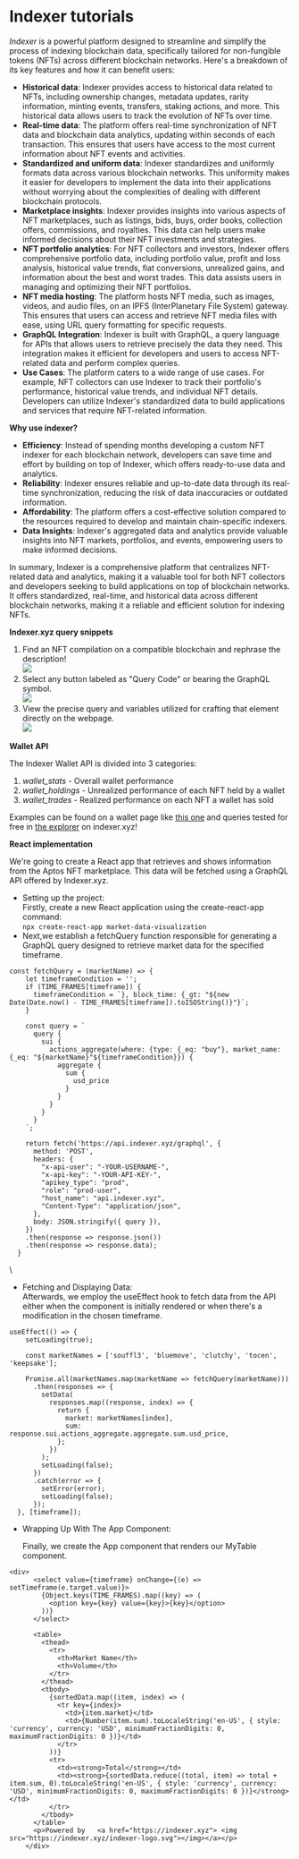 # Indexer tutorials

_Indexer_ is a powerful platform designed to streamline and simplify the process of indexing blockchain data, specifically tailored for non-fungible tokens (NFTs) across different blockchain networks. Here's a breakdown of its key features and how it can benefit users:

* **Historical data**: Indexer provides access to historical data related to NFTs, including ownership changes, metadata updates, rarity information, minting events, transfers, staking actions, and more. This historical data allows users to track the evolution of NFTs over time.
* **Real-time data**: The platform offers real-time synchronization of NFT data and blockchain data analytics, updating within seconds of each transaction. This ensures that users have access to the most current information about NFT events and activities.
* **Standardized and uniform data**: Indexer standardizes and uniformly formats data across various blockchain networks. This uniformity makes it easier for developers to implement the data into their applications without worrying about the complexities of dealing with different blockchain protocols.
* **Marketplace insights**: Indexer provides insights into various aspects of NFT marketplaces, such as listings, bids, buys, order books, collection offers, commissions, and royalties. This data can help users make informed decisions about their NFT investments and strategies.
* **NFT portfolio analytics**: For NFT collectors and investors, Indexer offers comprehensive portfolio data, including portfolio value, profit and loss analysis, historical value trends, fiat conversions, unrealized gains, and information about the best and worst trades. This data assists users in managing and optimizing their NFT portfolios.
* **NFT media hosting**: The platform hosts NFT media, such as images, videos, and audio files, on an IPFS (InterPlanetary File System) gateway. This ensures that users can access and retrieve NFT media files with ease, using URL query formatting for specific requests.
* **GraphQL Integration**: Indexer is built with GraphQL, a query language for APIs that allows users to retrieve precisely the data they need. This integration makes it efficient for developers and users to access NFT-related data and perform complex queries.
* **Use Cases**: The platform caters to a wide range of use cases. For example, NFT collectors can use Indexer to track their portfolio's performance, historical value trends, and individual NFT details. Developers can utilize Indexer's standardized data to build applications and services that require NFT-related information.

**Why use indexer?**

* **Efficiency**: Instead of spending months developing a custom NFT indexer for each blockchain network, developers can save time and effort by building on top of Indexer, which offers ready-to-use data and analytics.
* **Reliability**: Indexer ensures reliable and up-to-date data through its real-time synchronization, reducing the risk of data inaccuracies or outdated information.
* **Affordability**: The platform offers a cost-effective solution compared to the resources required to develop and maintain chain-specific indexers.
*   **Data Insights**: Indexer's aggregated data and analytics provide valuable insights into NFT markets, portfolios, and events, empowering users to make informed decisions.



In summary, Indexer is a comprehensive platform that centralizes NFT-related data and analytics, making it a valuable tool for both NFT collectors and developers seeking to build applications on top of blockchain networks. It offers standardized, real-time, and historical data across different blockchain networks, making it a reliable and efficient solution for indexing NFTs.

**Indexer.xyz query snippets**

1. Find an NFT compilation on a compatible blockchain and rephrase the description!\
   ![](<../.gitbook/assets/image (1).png>)
2. Select any button labeled as "Query Code" or bearing the GraphQL symbol.\
   ![](<../.gitbook/assets/image (2).png>)
3. View the precise query and variables utilized for crafting that element directly on the webpage.\
   ![](<../.gitbook/assets/image (3).png>)

**Wallet API**

The Indexer Wallet API is divided into 3 categories:

1. _wallet\_stats_ - Overall wallet performance
2. _wallet\_holdings_ - Unrealized performance of each NFT held by a wallet
3. _wallet\_trades_ - Realized performance on each NFT a wallet has sold

Examples can be found on a wallet page like [this one](https://indexer.xyz/aptos/0x8afb40b62a4f6db8f2a3dc0674ff01262acbe5714707101aee80d8af1e60a0df?tab=profit/loss) and queries tested for free in [the explorer](https://indexer.xyz/api-explorer) on indexer.xyz!

**React implementation**

We're going to create a React app that retrieves and shows information from the Aptos NFT marketplace. This data will be fetched using a GraphQL API offered by Indexer.xyz.

* Setting up the project:\
  Firstly, create a new React application using the create-react-app command:\
  `npx create-react-app market-data-visualization`
*   Next,we establish a fetchQuery function responsible for generating a GraphQL query designed to retrieve market data for the specified timeframe.



```tsx
const fetchQuery = (marketName) => {
    let timeframeCondition = '';
    if (TIME_FRAMES[timeframe]) {
      timeframeCondition = `}, block_time: {_gt: "${new Date(Date.now() - TIME_FRAMES[timeframe]).toISOString()}"}`;
    }

    const query = `
      query {
        sui {
          actions_aggregate(where: {type: {_eq: "buy"}, market_name: {_eq: "${marketName}"${timeframeCondition}}) {
            aggregate {
              sum {
                usd_price
              }
            }
          }
        }
      }
    `;

    return fetch('https://api.indexer.xyz/graphql', {
      method: 'POST',
      headers: {
        "x-api-user": "-YOUR-USERNAME-",
        "x-api-key": "-YOUR-API-KEY-",
        "apikey_type": "prod",
        "role": "prod-user",
        "host_name": "api.indexer.xyz",
        "Content-Type": "application/json",
      },
      body: JSON.stringify({ query }),
    })
    .then(response => response.json())
    .then(response => response.data);
  }
```

\


* Fetching and Displaying Data:\
  Afterwards, we employ the useEffect hook to fetch data from the API either when the component is initially rendered or when there's a modification in the chosen timeframe.

```tsx
useEffect(() => {
    setLoading(true);

    const marketNames = ['souffl3', 'bluemove', 'clutchy', 'tocen', 'keepsake'];

    Promise.all(marketNames.map(marketName => fetchQuery(marketName)))
      .then(responses => {
        setData(
          responses.map((response, index) => {
            return {
              market: marketNames[index],
              sum: response.sui.actions_aggregate.aggregate.sum.usd_price,
            };
          })
        );
        setLoading(false);
      })
      .catch(error => {
        setError(error);
        setLoading(false);
      });
  }, [timeframe]);
```

*   Wrapping Up With The App Component:

    Finally, we create the App component that renders our MyTable component.

```tsx
<div>
      <select value={timeframe} onChange={(e) => setTimeframe(e.target.value)}>
        {Object.keys(TIME_FRAMES).map((key) => (
          <option key={key} value={key}>{key}</option>
        ))}
      </select>

      <table>
        <thead>
          <tr>
            <th>Market Name</th>
            <th>Volume</th>
          </tr>
        </thead>
        <tbody>
          {sortedData.map((item, index) => (
            <tr key={index}>
              <td>{item.market}</td>
              <td>{Number(item.sum).toLocaleString('en-US', { style: 'currency', currency: 'USD', minimumFractionDigits: 0, maximumFractionDigits: 0 })}</td>
            </tr>
          ))}
          <tr>
            <td><strong>Total</strong></td>
            <td><strong>{sortedData.reduce((total, item) => total + item.sum, 0).toLocaleString('en-US', { style: 'currency', currency: 'USD', minimumFractionDigits: 0, maximumFractionDigits: 0 })}</strong></td>
          </tr>
        </tbody>
      </table>
      <p>Powered by   <a href="https://indexer.xyz"> <img src="https://indexer.xyz/indexer-logo.svg"></img></a></p>
    </div>

```

